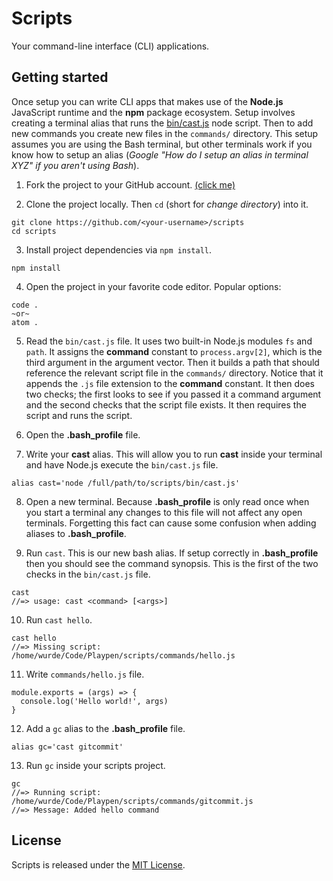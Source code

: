 # Scripts

Your command-line interface (CLI) applications.

## Getting started

Once setup you can write CLI apps that makes use of the **Node.js** JavaScript runtime and the **npm** package ecosystem. Setup involves creating a terminal alias that runs the [bin/cast.js](bin/cast.js) node script. Then to add new commands you create new files in the `commands/` directory. This setup assumes you are using the Bash terminal, but other terminals work if you know how to setup an alias (*Google "How do I setup an alias in terminal XYZ" if you aren't using Bash*).

1. Fork the project to your GitHub account. [(click me)](https://github.com/wurde/scripts/fork)

2. Clone the project locally. Then `cd` (short for *change directory*) into it.

```
git clone https://github.com/<your-username>/scripts
cd scripts
```

3. Install project dependencies via `npm install`.

```
npm install
```

4. Open the project in your favorite code editor. Popular options:

```
code .
~or~
atom .
```

5. Read the `bin/cast.js` file. It uses two built-in Node.js modules `fs` and `path`. It assigns the **command** constant to `process.argv[2]`, which is the third argument in the argument vector. Then it builds a path that should reference the relevant script file in the `commands/` directory. Notice that it appends the `.js` file extension to the **command** constant. It then does two checks; the first looks to see if you passed it a command argument and the second checks that the script file exists. It then requires the script and runs the script.

6. Open the **.bash_profile** file.

7. Write your **cast** alias. This will allow you to run **cast** inside your terminal and have Node.js execute the `bin/cast.js` file.

```
alias cast='node /full/path/to/scripts/bin/cast.js'
```

8. Open a new terminal. Because **.bash_profile** is only read once when you start a terminal any changes to this file will not affect any open terminals. Forgetting this fact can cause some confusion when adding aliases to **.bash_profile**.

9. Run `cast`. This is our new bash alias. If setup correctly in **.bash_profile** then you should see the command synopsis. This is the first of the two checks in the `bin/cast.js` file.

```
cast
//=> usage: cast <command> [<args>]
```

10. Run `cast hello`.

```
cast hello
//=> Missing script: /home/wurde/Code/Playpen/scripts/commands/hello.js
```

11. Write `commands/hello.js` file.

```
module.exports = (args) => {
  console.log('Hello world!', args)
}
```

12. Add a `gc` alias to the **.bash_profile** file.

```
alias gc='cast gitcommit'
```

13. Run `gc` inside your scripts project.

```
gc
//=> Running script: /home/wurde/Code/Playpen/scripts/commands/gitcommit.js
//=> Message: Added hello command
```

## License

Scripts is released under the [MIT License](http://www.opensource.org/licenses/MIT).
